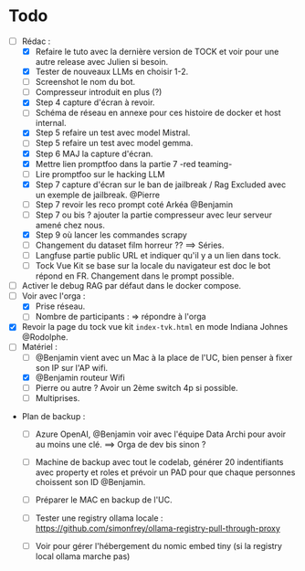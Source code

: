 # Todo

- [ ] Rédac :
    - [X] Refaire le tuto avec la dernière version de TOCK et voir pour une autre release avec Julien si besoin.
    - [X] Tester de nouveaux LLMs en choisir 1-2.
    - [ ] Screenshot le nom du bot.
    - [ ] Compresseur introduit en plus (?)
    - [X] Step 4 capture d'écran à revoir.
    - [ ] Schéma de réseau en annexe pour ces histoire de docker et host internal.
    - [X] Step 5 refaire un test avec model Mistral.
    - [ ] Step 5 refaire un test avec model gemma.
    - [X] Step 6 MAJ la capture d'écran.
    - [X] Mettre lien promptfoo dans la partie 7 -red teaming-
    - [ ] Lire promptfoo sur le hacking LLM
    - [X] Step 7 capture d'écran sur le ban de jailbreak / Rag Excluded avec un exemple de jailbreak. @Pierre
    - [ ] Step 7 revoir les reco prompt coté Arkéa @Benjamin
    - [ ] Step 7 ou bis ? ajouter la partie compresseur avec leur serveur amené chez nous.
    - [X] Step 9 où lancer les commandes scrapy
    - [ ] Changement du dataset film horreur ?? ==> Séries.
    - [ ] Langfuse partie public URL et indiquer qu'il y a un lien dans tock.
    - [ ] Tock Vue Kit se base sur la locale du navigateur est doc le bot répond en FR. Changement dans le prompt possible.
- [ ] Activer le debug RAG par défaut dans le docker compose.
- [ ] Voir avec l'orga :
  - [X] Prise réseau.
  - [ ] Nombre de participants : => répondre à l'orga
- [X] Revoir la page du tock vue kit `index-tvk.html` en mode Indiana Johnes @Rodolphe.
- [ ] Matériel :
  - [ ] @Benjamin vient avec un Mac à la place de l'UC, bien penser à fixer son IP sur l'AP wifi.
  - [X] @Benjamin routeur Wifi
  - [ ] Pierre ou autre ? Avoir un 2ème switch 4p si possible.
  - [ ] Multiprises.
- Plan de backup :
  - [ ] Azure OpenAI, @Benjamin voir avec l'équipe Data Archi pour avoir au moins une clé. ==> Orga de dev bis sinon ?
  - [ ] Machine de backup avec tout le codelab, générer 20 indentifiants avec property et roles et prévoir un PAD pour que chaque personnes choissent son ID @Benjamin.
  - [ ] Préparer le MAC en backup de l'UC.
  - [ ] Tester une registry ollama locale : https://github.com/simonfrey/ollama-registry-pull-through-proxy
  - [ ] Voir pour gérer l'hébergement du nomic embed tiny (si la registry local ollama marche pas)


